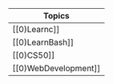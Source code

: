 
| Topics               |
| -------------------- |
| [[0)Learnc]]         |
| [[0)LearnBash]]      |
| [[0)CS50]]           |
| [[0)WebDevelopment]] |
